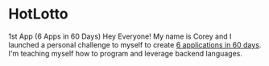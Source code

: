 # HotLotto
1st App (6 Apps in 60 Days) 
Hey Everyone! 
My name is Corey and I launched a personal challenge to myself to create <a href= "https://medium.com/p/6-apps-in-60-days-21ff99e18595">6 applications in 60 days</a>. I'm teaching myself how to program and leverage backend languages. 
